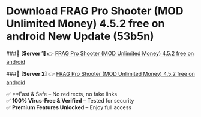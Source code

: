 # Download FRAG Pro Shooter (MOD Unlimited Money) 4.5.2 free on android New Update (53b5n)  



###🔹 **[Server 1]** 👉 [FRAG Pro Shooter (MOD Unlimited Money) 4.5.2 free on android](https://apkcomod.com?title=FRAG_Pro_Shooter_(MOD_Unlimited_Money)_4.5.2_free_on_android) 

###🔹 **[Server 2]** 👉 [FRAG Pro Shooter (MOD Unlimited Money) 4.5.2 free on android](https://apkcomod.com?title=FRAG_Pro_Shooter_(MOD_Unlimited_Money)_4.5.2_free_on_android)  

✅ **Fast & Safe – No redirects, no fake links  
✅ **100% Virus-Free & Verified** – Tested for security  
✅ **Premium Features Unlocked** – Enjoy full access  


